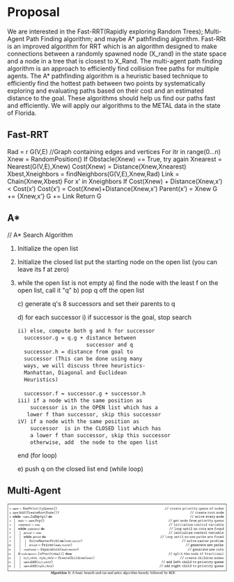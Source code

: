 # Proposal 
We are interested in the Fast-RRT(Rapidly exploring Random Trees); Multi-Agent Path Finding algorithm; and maybe A* pathfinding algorithm. Fast-RRt is an improved algorithm for RRT which is an algorithm designed to make connections between a randomly spawned node (X_rand) in the state space and a node in a tree that is closest to X_Rand. The multi-agent path finding algorithm is an approach to efficiently find collision free paths for multiple agents. The A* pathfinding algorithm is a heuristic based technique to efficiently find the hottest path between two points by systematically exploring and evaluating paths based on their cost and an estimated distance to the goal. These algorithms should help us find our paths fast and efficiently. We will apply our algorithms to the METAL data in the state of Florida. 

## Fast-RRT
Rad = r
G(V,E) //Graph containing edges and vertices
For itr in range(0…n)
    Xnew = RandomPosition()
    If Obstacle(Xnew) == True, try again
    Xnearest = Nearest(G(V,E),Xnew)
    Cost(Xnew) = Distance(Xnew,Xnearest)
    Xbest,Xneighbors = findNeighbors(G(V,E),Xnew,Rad)
    Link = Chain(Xnew,Xbest)
    For x’ in Xneighbors
        If Cost(Xnew) + Distance(Xnew,x’) < Cost(x’)
            Cost(x’) = Cost(Xnew)+Distance(Xnew,x’)
            Parent(x’) = Xnew
            G += {Xnew,x’}
    G += Link 
Return G

## A*
// A* Search Algorithm
1.  Initialize the open list
2.  Initialize the closed list
    put the starting node on the open 
    list (you can leave its f at zero)
3.  while the open list is not empty
    a) find the node with the least f on 
       the open list, call it "q"
    b) pop q off the open list
  
    c) generate q's 8 successors and set their 
       parents to q
   
    d) for each successor
        i) if successor is the goal, stop search
        
        ii) else, compute both g and h for successor
          successor.g = q.g + distance between 
                              successor and q
          successor.h = distance from goal to 
          successor (This can be done using many 
          ways, we will discuss three heuristics- 
          Manhattan, Diagonal and Euclidean 
          Heuristics)
          
          successor.f = successor.g + successor.h
        iii) if a node with the same position as 
            successor is in the OPEN list which has a 
           lower f than successor, skip this successor
        iV) if a node with the same position as 
            successor  is in the CLOSED list which has
            a lower f than successor, skip this successor
            otherwise, add  the node to the open list
     end (for loop)
  
    e) push q on the closed list
    end (while loop)

## Multi-Agent
![alt text](image.png)
